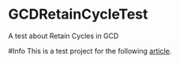 # GCDRetainCycleTest
A test about Retain Cycles in GCD

#Info
This is  a test project for the following  [article][].

  [article]: https://medium.com/rocknnull/ios-gcd-what-the-weak-is-going-on-d5a10fc682a#.m70a04j4m
